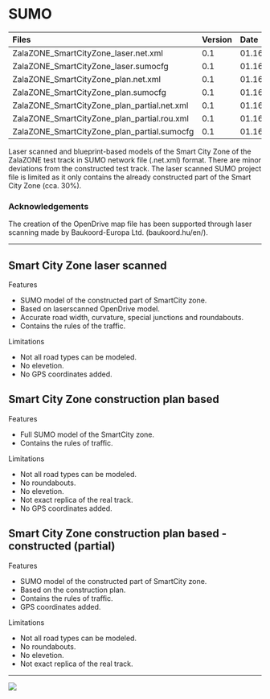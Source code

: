 # SUMO

| Files  | Version  | Date |
| :------------ |:---------------|:-----|
| ZalaZONE_SmartCityZone_laser.net.xml     | 0.1 | 01.16.2020. |
| ZalaZONE_SmartCityZone_laser.sumocfg     | 0.1 | 01.16.2020. |
| ZalaZONE_SmartCityZone_plan.net.xml     | 0.1 | 01.16.2020. |
| ZalaZONE_SmartCityZone_plan.sumocfg     | 0.1 | 01.16.2020. |
| ZalaZONE_SmartCityZone_plan_partial.net.xml     | 0.1 | 01.16.2020. |
| ZalaZONE_SmartCityZone_plan_partial.rou.xml     | 0.1 | 01.16.2020. |
| ZalaZONE_SmartCityZone_plan_partial.sumocfg     | 0.1 | 01.16.2020. |

Laser scanned and blueprint-based models of the Smart City Zone of the ZalaZONE test track in SUMO network file (.net.xml) format. There are minor deviations from the constructed test track. The laser scanned SUMO project file is limited as it only contains the already constructed part of the Smart City Zone (cca. 30%).

### Acknowledgements
The creation of the OpenDrive map file has been supported through laser scanning made by Baukoord-Europa Ltd. (baukoord.hu/en/).

***

## Smart City Zone laser scanned

Features
- SUMO model of the constructed part of SmartCity zone.
- Based on laserscanned OpenDrive model. 
- Accurate road width, curvature, special junctions and roundabouts.
- Contains the rules of the traffic.

Limitations
- Not all road types can be modeled.
- No elevetion.
- No GPS coordinates added.

## Smart City Zone construction plan based

Features
- Full SUMO model of the SmartCity zone.
- Contains the rules of traffic.

Limitations
- Not all road types can be modeled.
- No roundabouts.
- No elevetion.
- Not exact replica of the real track.
- No GPS coordinates added.

## Smart City Zone construction plan based - constructed (partial)

Features
- SUMO model of the constructed part of SmartCity zone.
- Based on the construction plan.
- Contains the rules of traffic.
- GPS coordinates added.

Limitations
- Not all road types can be modeled.
- No roundabouts.
- No elevetion.
- Not exact replica of the real track.

***

![](https://raw.githubusercontent.com/BMEAutomatedDrive/ZalaZONE-test-track-simulation-models/master/SUMO/Pictures/SmartCity.png?token=ANMC4ML4DPQEBURVNUBWOEK6EB4OA)
